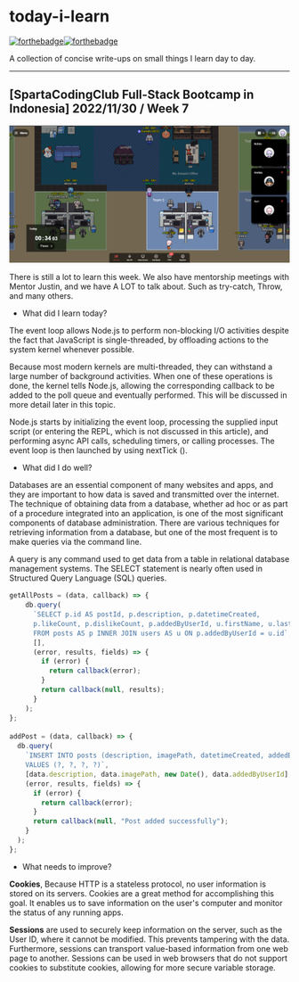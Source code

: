 # today-i-learn

[![forthebadge](https://forthebadge.com/images/badges/built-with-love.svg)](https://wajahatkarim.com)[![forthebadge](https://forthebadge.com/images/badges/makes-people-smile.svg)](https://wajahatkarim.com)

A collection of concise write-ups on small things I learn day to day.

---

## [SpartaCodingClub Full-Stack Bootcamp in Indonesia] 2022/11/30 / Week 7

![image](/images/33.png)

There is still a lot to learn this week. We also have mentorship meetings with Mentor Justin, and we have A LOT to talk about. Such as try-catch, Throw, and many others.

- What did I learn today?

The event loop allows Node.js to perform non-blocking I/O activities despite the fact that JavaScript is single-threaded, by offloading actions to the system kernel whenever possible.

Because most modern kernels are multi-threaded, they can withstand a large number of background activities. When one of these operations is done, the kernel tells Node.js, allowing the corresponding callback to be added to the poll queue and eventually performed. This will be discussed in more detail later in this topic.

Node.js starts by initializing the event loop, processing the supplied input script (or entering the REPL, which is not discussed in this article), and performing async API calls, scheduling timers, or calling processes. The event loop is then launched by using nextTick ().

- What did I do well?

Databases are an essential component of many websites and apps, and they are important to how data is saved and transmitted over the internet. The technique of obtaining data from a database, whether ad hoc or as part of a procedure integrated into an application, is one of the most significant components of database administration. There are various techniques for retrieving information from a database, but one of the most frequent is to make queries via the command line.

A query is any command used to get data from a table in relational database management systems. The SELECT statement is nearly often used in Structured Query Language (SQL) queries.

```js
getAllPosts = (data, callback) => {
    db.query(
      `SELECT p.id AS postId, p.description, p.datetimeCreated, 
      p.likeCount, p.dislikeCount, p.addedByUserId, u.firstName, u.lastName 
      FROM posts AS p INNER JOIN users AS u ON p.addedByUserId = u.id`,
      [],
      (error, results, fields) => {
        if (error) {
          return callback(error);
        }
        return callback(null, results);
      }
    );
};

addPost = (data, callback) => {
  db.query(
    `INSERT INTO posts (description, imagePath, datetimeCreated, addedByUserId)
    VALUES (?, ?, ?, ?)`,
    [data.description, data.imagePath, new Date(), data.addedByUserId],
    (error, results, fields) => {
      if (error) {
        return callback(error);
      }
      return callback(null, "Post added successfully");
    }
  );
};
```

- What needs to improve?

**Cookies**, Because HTTP is a stateless protocol, no user information is stored on its servers. Cookies are a great method for accomplishing this goal. It enables us to save information on the user's computer and monitor the status of any running apps.

**Sessions** are used to securely keep information on the server, such as the User ID, where it cannot be modified. This prevents tampering with the data. Furthermore, sessions can transport value-based information from one web page to another. Sessions can be used in web browsers that do not support cookies to substitute cookies, allowing for more secure variable storage.
